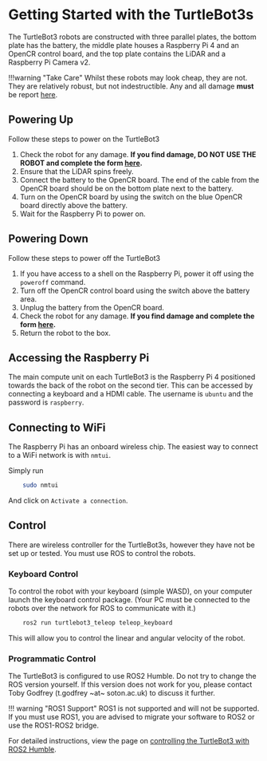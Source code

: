 # Getting Started with the TurtleBot3s

The TurtleBot3 robots are constructed with three parallel plates, the bottom plate has the battery, the middle plate houses a Raspberry Pi 4 and an OpenCR control board, and the top plate contains the LiDAR and a Raspberry Pi Camera v2.

!!!warning "Take Care"
    Whilst these robots may look cheap, they are not. They are relatively robust, but not indestructible. Any and all damage **must** be report [here](https://forms.office.com/e/gP7mZcBhfr).

## Powering Up

Follow these steps to power on the TurtleBot3

1. Check the robot for any damage. **If you find damage, DO NOT USE THE ROBOT and complete the form [here](https://forms.office.com/e/gP7mZcBhfr).**
2. Ensure that the LiDAR spins freely.
3. Connect the battery to the OpenCR board. The end of the cable from the OpenCR board should be on the bottom plate next to the battery.
4. Turn on the OpenCR board by using the switch on the blue OpenCR board directly above the battery.
5. Wait for the Raspberry Pi to power on.

## Powering Down

Follow these steps to power off the TurtleBot3

1. If you have access to a shell on the Raspberry Pi, power it off using the `poweroff` command.
2. Turn off the OpenCR control board using the switch above the battery area.
3. Unplug the battery from the OpenCR board.
4. Check the robot for any damage. **If you find damage and complete the form [here](https://forms.office.com/e/gP7mZcBhfr).**
5. Return the robot to the box.

## Accessing the Raspberry Pi

The main compute unit on each TurtleBot3 is the Raspberry Pi 4 positioned towards the back of the robot on the second tier. This can be accessed by connecting a keyboard and a HDMI cable. The username is `ubuntu` and the password is `raspberry`.

## Connecting to WiFi

The Raspberry Pi has an onboard wireless chip. The easiest way to connect to a WiFi network is with `nmtui`.

Simply run

```bash
    sudo nmtui
```

And click on `Activate a connection`.

## Control

There are wireless controller for the TurtleBot3s, however they have not be set up or tested. You must use ROS to control the robots.

### Keyboard Control

To control the robot with your keyboard (simple WASD), on your computer launch the keyboard control package. (Your PC must be connected to the robots over the network for ROS to communicate with it.)

```bash
    ros2 run turtlebot3_teleop teleop_keyboard
```

This will allow you to control the linear and angular velocity of the robot.

### Programmatic Control

The TurtleBot3 is configured to use ROS2 Humble. Do not try to change the ROS version yourself. If this version does not work for you, please contact Toby Godfrey (t.godfrey ~at~ soton.ac.uk) to discuss it further.

!!! warning "ROS1 Support"
    ROS1 is not supported and will not be supported. If you must use ROS1, you are advised to migrate your software to ROS2 or use the ROS1-ROS2 bridge.

For detailed instructions, view the page on [controlling the TurtleBot3 with ROS2 Humble](ros_control.md).

